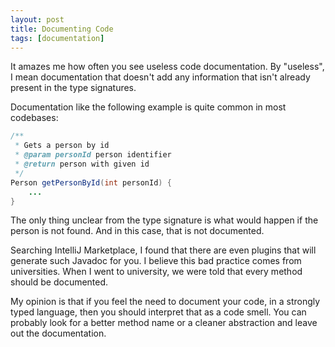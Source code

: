 ```yaml
---
layout: post
title: Documenting Code
tags: [documentation]
---
```


It amazes me how often you see useless code documentation.
By "useless", I mean documentation that doesn't add any information
that isn't already present in the type signatures.

Documentation like the following example is quite common in most
codebases:
```java
/**
 * Gets a person by id
 * @param personId person identifier
 * @return person with given id
 */
Person getPersonById(int personId) {
    ...
}
```
The only thing unclear from the type signature
is what would happen if the person is not found. And in
this case, that is not documented.

Searching IntelliJ Marketplace, I found that there are even
plugins that will generate such Javadoc for you. I believe
this bad practice comes from universities. When I went to
university, we were told that every method should be documented.

My opinion is that if you feel the need to document your code,
in a strongly typed language, then you should interpret that
as a code smell. You can probably look for a better method
name or a cleaner abstraction and leave out the documentation.
